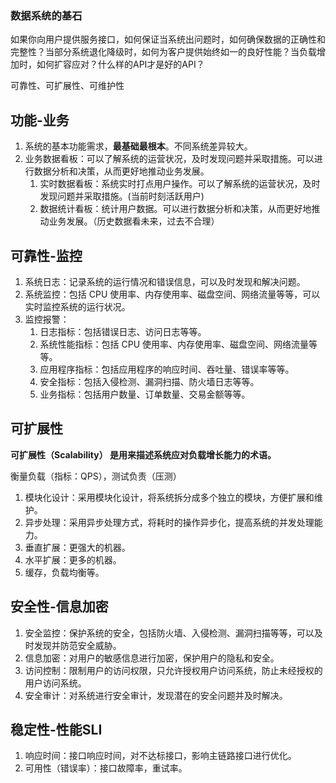 ### 数据系统的基石

如果你向用户提供服务接口，如何保证当系统出问题时，如何确保数据的正确性和完整性？当部分系统退化降级时，如何为客户提供始终如一的良好性能？当负载增加时，如何扩容应对？什么样的API才是好的API？

可靠性、可扩展性、可维护性

## 功能-业务

1.  系统的基本功能需求，**最基础最根本**。不同系统差异较大。
2.  业务数据看板：可以了解系统的运营状况，及时发现问题并采取措施。可以进行数据分析和决策，从而更好地推动业务发展。
    1.  实时数据看板：系统实时打点用户操作。可以了解系统的运营状况，及时发现问题并采取措施。(当前时刻活跃用户)
    2.  数据统计看板：统计用户数据。可以进行数据分析和决策，从而更好地推动业务发展。（历史数据看未来，过去不合理）

## 可靠性-监控

1.  系统日志：记录系统的运行情况和错误信息，可以及时发现和解决问题。
2.  系统监控：包括 CPU 使用率、内存使用率、磁盘空间、网络流量等等，可以实时监控系统的运行状况。
3.  监控报警：
    1.  日志指标：包括错误日志、访问日志等等。
    2.  系统性能指标：包括 CPU 使用率、内存使用率、磁盘空间、网络流量等等。
    3.  应用程序指标：包括应用程序的响应时间、吞吐量、错误率等等。
    4.  安全指标：包括入侵检测、漏洞扫描、防火墙日志等等。
    5.  业务指标：包括用户数量、订单数量、交易金额等等。

## 可扩展性

**可扩展性（Scalability） 是用来描述系统应对负载增长能力的术语。**

衡量负载（指标：QPS），测试负责（压测）

1.  模块化设计：采用模块化设计，将系统拆分成多个独立的模块，方便扩展和维护。
2.  异步处理：采用异步处理方式，将耗时的操作异步化，提高系统的并发处理能力。
3.  垂直扩展：更强大的机器。
4.  水平扩展：更多的机器。
5.  缓存，负载均衡等。

## 安全性-信息加密

1.  安全监控：保护系统的安全，包括防火墙、入侵检测、漏洞扫描等等，可以及时发现并防范安全威胁。
2.  信息加密：对用户的敏感信息进行加密，保护用户的隐私和安全。
3.  访问控制：限制用户的访问权限，只允许授权用户访问系统，防止未经授权的用户访问系统。
4.  安全审计：对系统进行安全审计，发现潜在的安全问题并及时解决。

## 稳定性-性能SLI

1.  响应时间：接口响应时间，对不达标接口，影响主链路接口进行优化。
2.  可用性（错误率）：接口故障率，重试率。





